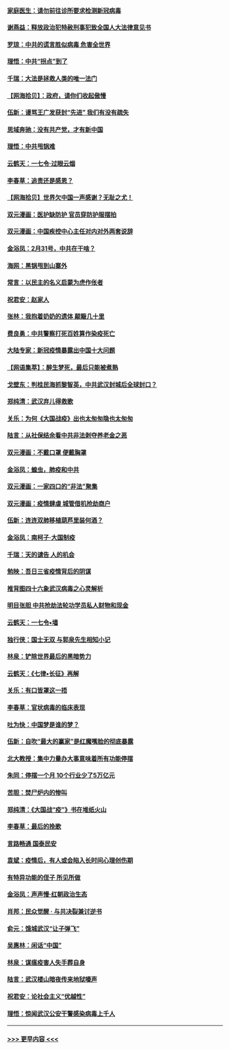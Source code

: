 #### [家庭医生：请勿前往诊所要求检测新冠病毒](../pages/nsc993/n11929190.md?t=03111032) 
#### [谢燕益：释放政治犯特赦刑事犯致全国人大法律意见书](../pages/nsc993/n11928978.md?t=03111032) 
#### [罗琼：中共的谎言胜似病毒 危害全世界](../pages/nsc993/n11922636.md?t=03111032) 
#### [理悟：中共“拐点”到了](../pages/nsc993/n11928496.md?t=03111032) 
#### [千瑞：大法是拯救人类的唯一法门](../pages/nsc993/n11927637.md?t=03111032) 
#### [【网海拾贝】：政府，请你们收起傲慢](../pages/nsc993/n11926932.md?t=03111032) 
#### [伍新：谩骂王广发获封“先进” 我们有没有疏失](../pages/nsc993/n11926101.md?t=03111032) 
#### [思域奔驰：没有共产党，才有新中国](../pages/nsc993/n11926058.md?t=03111032) 
#### [理悟：中共甩锅难](../pages/nsc993/n11925355.md?t=03111032) 
#### [云鹤天：一七令·过眼云烟](../pages/nsc993/n11925284.md?t=03111032) 
#### [李春草：追责还是感恩？](../pages/nsc993/n11925274.md?t=03111032) 
#### [【网海拾贝】世界欠中国一声感谢？无耻之尤！](../pages/nsc993/n11925239.md?t=03111032) 
#### [双元漫画：医护缺防护 官员穿防护服摆拍](../pages/nsc993/n11923899.md?t=03111032) 
#### [双元漫画：中国疾控中心主任对内对外两套说辞](../pages/nsc993/n11921994.md?t=03111032) 
#### [金浴凤：2月31号，中共在干啥？](../pages/nsc993/n11922706.md?t=03111032) 
#### [海网：黑锅甩到山寨外](../pages/nsc993/n11922688.md?t=03111032) 
#### [常言：以民主的名义启蒙为虎作伥者](../pages/nsc993/n11922217.md?t=03111032) 
#### [祝君安：赵家人](../pages/nsc993/n11922209.md?t=03111032) 
#### [张林：我抱着奶奶的遗体 颠簸几十里](../pages/nsc993/n11920945.md?t=03111032) 
#### [费良勇：中共警察打死百姓算作染疫死亡](../pages/nsc993/n11919264.md?t=03111032) 
#### [大陆专家：新冠疫情暴露出中国十大问题](../pages/nsc993/n11919187.md?t=03111032) 
#### [【网语集萃】：醉生梦死，最后只能被煮熟](../pages/nsc993/n11918994.md?t=03111032) 
#### [戈壁东：判桂民海抓黎智英，中共武汉封城后全球封口？](../pages/nsc993/n11917982.md?t=03111032) 
#### [郑纯清：武汉弃儿得救歌](../pages/nsc993/n11917881.md?t=03111032) 
#### [关乐：为何《大国战疫》出也太匆匆隐也太匆匆](../pages/nsc993/n11917792.md?t=03111032) 
#### [陆言：从社保结余看中共非法剥夺养老金之恶](../pages/nsc993/n11917084.md?t=03111032) 
#### [双元漫画：不戴口罩 便戴胸罩](../pages/nsc993/n11916447.md?t=03111032) 
#### [金浴凤：蝗虫，肺疫和中共](../pages/nsc993/n11916904.md?t=03111032) 
#### [双元漫画：一家四口的“非法”聚集](../pages/nsc993/n11916378.md?t=03111032) 
#### [双元漫画：疫情肆虐 城管借机抢劫商户](../pages/nsc993/n11916310.md?t=03111032) 
#### [伍新：连连双肺移植葫芦里装何酒？](../pages/nsc993/n11913667.md?t=03111032) 
#### [金浴凤：南柯子·大国制疫](../pages/nsc993/n11913657.md?t=03111032) 
#### [千瑞：天的谴告  人的机会](../pages/nsc993/n11913309.md?t=03111032) 
#### [勉映：吾日三省疫情背后的阴谋](../pages/nsc993/n11913079.md?t=03111032) 
#### [推背图四十六象武汉病毒之心灵解析](../pages/nsc993/n11911761.md?t=03111032) 
#### [明目张胆 中共抢劫法轮功学员私人财物和现金](../pages/nsc993/n11910262.md?t=03111032) 
#### [云鹤天：一七令▪墙](../pages/nsc993/n11910627.md?t=03111032) 
#### [独行侠：国士无双 与郭泉先生相知小记](../pages/nsc993/n11910613.md?t=03111032) 
#### [林泉：铲除世界最后的黑暗势力](../pages/nsc993/n11909320.md?t=03111032) 
#### [云鹤天：《七律▪长征》再解](../pages/nsc993/n11909327.md?t=03111032) 
#### [关乐：有口皆罩这一捂](../pages/nsc993/n11908393.md?t=03111032) 
#### [李春草：官状病毒的临床表现](../pages/nsc993/n11908339.md?t=03111032) 
#### [吐为快：中国梦是谁的梦？](../pages/nsc993/n11906564.md?t=03111032) 
#### [伍新：自吹“最大的赢家”是红魔嘴脸的彻底暴露](../pages/nsc993/n11906407.md?t=03111032) 
#### [北大教授：集中力量办大事意味着所有功能停摆](../pages/nsc993/n11904800.md?t=03111032) 
#### [朱同：停摆一个月 10个行业少了5万亿元](../pages/nsc993/n11904498.md?t=03111032) 
#### [苦胆：焚尸炉内的惨叫](../pages/nsc993/n11904479.md?t=03111032) 
#### [郑纯清：《大国战“疫”》书在堆纸火山](../pages/nsc993/n11904450.md?t=03111032) 
#### [李春草：最后的挽歌](../pages/nsc993/n11904441.md?t=03111032) 
#### [言路畅通 国泰民安](../pages/nsc993/n11904222.md?t=03111032) 
#### [袁斌：疫情后，有人或会陷入长时间心理创伤期](../pages/nsc993/n11901514.md?t=03111032) 
#### [有特异功能的侄子 所见所做](../pages/nsc993/n11901154.md?t=03111032) 
#### [金浴凤：声声慢‧红朝政治生态](../pages/nsc993/n11899553.md?t=03111032) 
#### [肖邦：民众觉醒 · 与共决裂兼讨逆书](../pages/nsc993/n11898435.md?t=03111032) 
#### [俞元：饿城武汉“让子弹飞”](../pages/nsc993/n11898344.md?t=03111032) 
#### [吴惠林：闲话“中国”](../pages/nsc993/n11898182.md?t=03111032) 
#### [林泉：谋瘟疫害人失手葬自身](../pages/nsc993/n11897892.md?t=03111032) 
#### [陆言：武汉楼山暗夜传来地狱嚎声](../pages/nsc993/n11897033.md?t=03111032) 
#### [祝君安：论社会主义“优越性”](../pages/nsc993/n11897005.md?t=03111032) 
#### [理悟：惊闻武汉公安干警感染病毒上千人](../pages/nsc993/n11896947.md?t=03111032) 

----
#### [ >>> 更早内容 <<< ](../indexes/nsc993-earlier.md)
